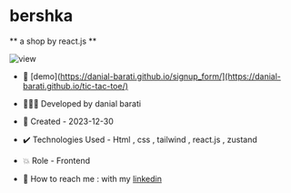 # bershka

** a shop by react.js **

![view](https://github.com/danial-barati/tic-tac-toe/assets/104683176/3a242cff-787d-4659-90c1-7c6a653ddeb8)

- 🔗 [demo](https://danial-barati.github.io/signup_form/](https://danial-barati.github.io/tic-tac-toe/)

- 👩🏻‍💻 Developed by danial barati

- 📆 Created - 2023-12-30

- ✔️ Technologies Used - Html , css , tailwind , react.js , zustand

- 💥 Role - Frontend

- 📲 How to reach me : with my [linkedin](https://www.linkedin.com/in/danial-barati-0a9804291/)
